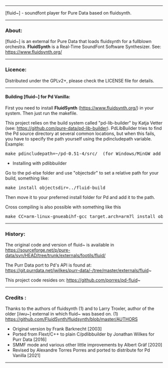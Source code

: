 * * *

[fluid~] - soundfont player for Pure Data based on fluidsynth.

* * *

### About:

[fluid~] is an external for Pure Data that loads fluidsynth for a fullblown orchestra. **FluidSynth** is a Real-Time SoundFont Software Synthesizer. See: https://www.fluidsynth.org/

--------------------------------------------------------------------------

### Licence:

Distributed under the GPLv2+, please check the LICENSE file for details.

--------------------------------------------------------------------------

#### Building [fluid~] for Pd Vanilla:

First you need to install  **FluidSynth** (https://www.fluidsynth.org/) in your system. Then just run the makefile.

This project relies on the build system called "pd-lib-builder" by Katja Vetter (see: <https://github.com/pure-data/pd-lib-builder>). PdLibBuilder tries to find the Pd source directory at several common locations, but when this fails, you have to specify the path yourself using the pdincludepath variable. Example:

<pre>make pdincludepath=~/pd-0.51-4/src/  (for Windows/MinGW add 'pdbinpath=~/pd-0.51-4/bin/)</pre>

* Installing with pdlibbuilder

Go to the pd-else folder and use "objectsdir" to set a relative path for your build, something like:

<pre>make install objectsdir=../fluid-build</pre>

Then move it to your preferred install folder for Pd and add it to the path.

Cross compiling is also possible with something like this

<pre>make CC=arm-linux-gnueabihf-gcc target.arch=arm7l install objectsdir=../</pre>

* * *

### History:

The original code and version  of fluid~ is available in https://sourceforge.net/p/pure-data/svn/HEAD/tree/trunk/externals/footils/fluid/

The Purr Data port to Pd's API is found at: https://git.purrdata.net/jwilkes/purr-data/-/tree/master/externals/fluid~

This project code resides on: https://github.com/porres/pd-fluid~

--------------------------------------------------------------------------


### Credits :

Thanks to the authors of fluidsynth (1) and to Larry Troxler, author of the older [iiwu~] external in which fluid~ was based on.
(1) https://github.com/FluidSynth/fluidsynth/blob/master/AUTHORS

- Original version by Frank Barknecht [2003]
- Ported from Flext/C++ to plain C/pdlibbuilder by Jonathan Wilkes for Purr Data [2016]
- SMMF mode and various other little improvements by Albert Gräf [2020]
- Revised by Alexandre Torres Porres and ported to distribute for Pd Vanilla [2021]

--------------------------------------------------------------------------




